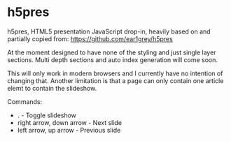 h5pres
======

h5pres, HTML5 presentation JavaScript drop-in, heavily based on and partially copied from: https://github.com/ear1grey/h5pres

At the moment designed to have none of the styling and just single layer sections. Multi depth sections and auto index generation will come soon.

This will only work in modern browsers and I currently have no intention of changing that. Another limitation is that a page can only contain one article elemt to contain the slideshow.

Commands:
+ . - Toggle slideshow
+ right arrow, down arrow - Next slide
+ left arrow, up arrow - Previous slide